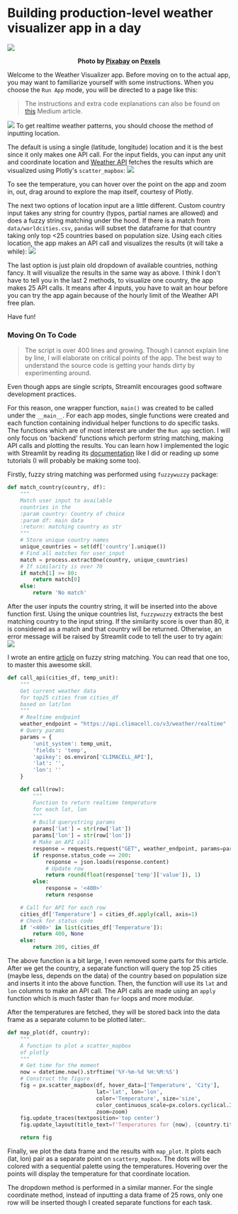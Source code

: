 # Building production-level weather visualizer app in a day
<img src='images/gear.jpg'></img>
<figcaption style="text-align: center;">
    <strong>
        Photo by 
        <a href='https://www.pexels.com/@pixabay?utm_content=attributionCopyText&utm_medium=referral&utm_source=pexels'>Pixabay</a>
        on 
        <a href='https://www.pexels.com/photo/close-up-of-gear-shift-over-black-background-248539/?utm_content=attributionCopyText&utm_medium=referral&utm_source=pexels'>Pexels</a>
    </strong>
</figcaption>

Welcome to the Weather Visualizer app. Before moving on to the actual app, you may want to familiarize yourself with some instructions. When you choose the `Run App` mode, you will be directed to a page like this:

> The instructions and extra code explanations can also be found on [this](https://towardsdatascience.com/building-production-level-weather-visualizer-app-in-a-day-e360a68116c7?source=your_stories_page-------------------------------------) Medium article.

<img src='images/run_app.png'></img>
To get realtime weather patterns, you should choose the method of inputting location.

The default is using a single (latitude, longitude) location and it is the best since it only makes one API call. For the input fields, you can input any unit and coordinate location and [Weather API](https://developer.climacell.co/v3/reference) fetches the results which are visualized using Plotly's `scatter_mapbox`:
<img src='images/eiffel.png'></img>

To see the temperature, you can hover over the point on the app and zoom in, out, drag around to explore the map itself, courtesy of Plotly.

The next two options of location input are a little different. Custom country input takes any string for country (typos, partial names are allowed) and does a fuzzy string matching under the hood. If there is a match from `data/worldcities.csv`, `pandas` will subset the dataframe for that country taking only top <25 countries based on population size. Using each cities location, the app makes an API call and visualizes the results (it will take a while):
<img src='images/us.png'></img>

The last option is just plain old dropdown of available countries, nothing fancy. It will visualize the results in the same way as above. I think I don't have to tell you in the last 2 methods, to visualize one country, the app makes 25 API calls. It means after 4 inputs, you have to wait an hour before you can try the app again because of the hourly limit of the Weather API free plan.

Have fun!

### Moving On To Code

> The script is over 400 lines and growing. Though I cannot explain line by line, I will elaborate on critical points of the app. The best way to understand the source code is getting your hands dirty by experimenting around.

Even though apps are single scripts, Streamlit encourages good software development practices. 

For this reason, one wrapper function, `main()` was created to be called under the `__main__`. For each app modes, single functions were created and each function containing individual helper functions to do specific tasks. The functions which are of most interest are under the `Run app` section. I will only focus on 'backend' functions which perform string matching, making API calls and plotting the results. You can learn how I implemented the logic with Streamlit by reading its [documentation](https://docs.streamlit.io/en/stable/) like I did or reading up some tutorials (I will probably be making some too).

Firstly, fuzzy string matching was performed using `fuzzywuzzy` package:

```python
def match_country(country, df):
    """
    Match user input to available
    countries in the
    :param country: Country of choice 
    :param df: main data
    :return: matching country as str
    """
    # Store unique country names
    unique_countries = set(df['country'].unique())
    # Find all matches for user_input
    match = process.extractOne(country, unique_countries)
    # If similarity is over 70
    if match[1] >= 80:
        return match[0]
    else:
        return 'No match'
```

After the user inputs the country string, it will be inserted into the above function first. Using the unique countries list, `fuzzywuzzy` extracts the best matching country to the input string. If the similarity score is over than 80, it is considered as a match and that country will be returned. Otherwise, an error message will be raised by Streamlit code to tell the user to try again:
<img src='images/error.png'></img>

I wrote an entire [article](https://towardsdatascience.com/fuzzywuzzy-fuzzy-string-matching-in-python-beginners-guide-9adc0edf4b35?source=your_stories_page-------------------------------------) on fuzzy string matching. You can read that one too, to master this awesome skill.

```python
def call_api(cities_df, temp_unit):
    """
    Get current weather data
    for top25 cities from cities_df
    based on lat/lon
    """
    # Realtime endpoint
    weather_endpoint = "https://api.climacell.co/v3/weather/realtime"
    # Query params
    params = {
        'unit_system': temp_unit,
        'fields': 'temp',
        'apikey': os.environ['CLIMACELL_API'],
        'lat': '',
        'lon': ''
    }

    def call(row):
        """
        Function to return realtime temperature
        for each lat, lon
        """
        # Build querystring params
        params['lat'] = str(row['lat'])
        params['lon'] = str(row['lon'])
        # Make an API call
        response = requests.request("GET", weather_endpoint, params=params)
        if response.status_code == 200:
            response = json.loads(response.content)
            # Update row
            return round(float(response['temp']['value']), 1)
        else:
            response = '<400>'
            return response

    # Call for API for each row
    cities_df['Temperature'] = cities_df.apply(call, axis=1)
    # Check for status code
    if '<400>' in list(cities_df['Temperature']):
        return 400, None
    else:
        return 200, cities_df

```

The above function is a bit large, I even removed some parts for this article. After we get the country, a separate function will query the top 25 cities (maybe less, depends on the data) of the country based on population size and inserts it into the above function. Then, the function will use its `lat` and `lon` columns to make an API call. The API calls are made using an `apply` function which is much faster than `for` loops and more modular. 

After the temperatures are fetched, they will be stored back into the data frame as a separate column to be plotted later:.

```python
def map_plot(df, country):
    """
    A function to plot a scatter_mapbox
    of plotly
    """
    # Get time for the moment
    now = datetime.now().strftime('%Y-%m-%d %H:%M:%S')
    # Construct the figure
    fig = px.scatter_mapbox(df, hover_data=['Temperature', 'City'],
                            lat='lat', lon='lon',
                            color='Temperature', size='size',
                            color_continuous_scale=px.colors.cyclical.IceFire,
                            zoom=zoom)
    fig.update_traces(textposition='top center')
    fig.update_layout(title_text=f'Temperatures for {now}, {country.title()}', title_x=0.5)

    return fig
```

Finally, we plot the data frame and the results with `map_plot`. It plots each (lat, lon) pair as a separate point on `scatterp_mapbox`. The dots will be colored with a sequential palette using the temperatures. Hovering over the points will display the temperature for that coordinate location.

The dropdown method is performed in a similar manner. For the single coordinate method, instead of inputting a data frame of 25 rows, only one row will be inserted though I created separate functions for each task.
